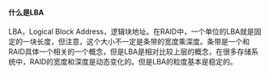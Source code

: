 #### 什么是LBA
LBA，Logical Block Address，逻辑块地址。在RAID中，一个单位的LBA就是固定的一块长度，但注意，这个大小不一定是条带的宽度乘深度。条带是一个和RAID具体一个相关的一个概念，但是LBA是相对比较上层的概念，在很多存储系统中，RAID的宽度和深度是动态变化的。但是LBA的粒度基本是稳定的。

